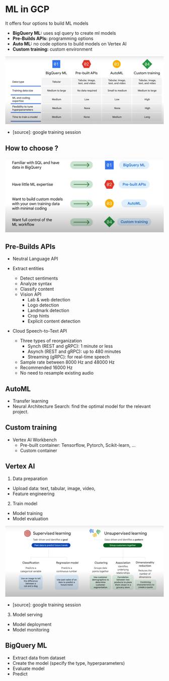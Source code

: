 # ML in GCP

It offers four options to build ML models

- **BigQuery ML:** uses sql query to create ml models
- **Pre-Builds APIs:** programming options
- **Auto ML:** no code options to build models on Vertex AI
- **Custom training:** custom environment

![ml_options](../screenshots/ml/gcp_ml_options.png)

- [source]: google training session

## How to choose ?

![ml_options](../screenshots/ml/choose_model.png)

## Pre-Builds APIs

- Neutral Language API
- Extract entities
  - Detect sentiments
  - Analyze syntax
  - Classify content
  - Vision API
    - Lab & web detection
    - Logo detection
    - Landmark detection
    - Crop hints
    - Explicit content detection

- Cloud Speech-to-Text API
  - Three types of reorganization
    - Synch (REST and gRPC): 1 minute or less
    - Asynch (REST and gRPC): up to 480 minutes
    - Streaming (gRPC): for real-time speech
  - Sample rate between 8000 Hz and 48000 Hz
  - Recommended 16000 Hz
  - No need to resample existing audio

## AutoML

- Transfer learning
- Neural Architecture Search: find the optimal model for the relevant project.

## Custom training

- Vertex AI Workbench
  - Pre-built container: Tensorflow, Pytorch, Scikit-learn, ...
  - Custom container

## Vertex AI

1. Data preparation

- Upload data: text, tabular, image, video,
- Feature engineering

2. Train model

- Model training
- Model evaluation

![model_types](../screenshots/ml/model_types.png)

- [source]: google training session

3. Model serving

- Model deployment
- Model monitoring

## BigQuery ML

- Extract data from dataset
- Create the model (specify the type, hyperparameters)
- Evaluate model
- Predict
